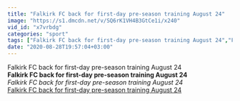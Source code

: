 ```yaml
---
title: "Falkirk FC back for first-day pre-season training August 24"
image: "https://s1.dmcdn.net/v/SQ6rK1VH4B3GtCe1i/x240"
vid_id: "x7vrbdg"
categories: "sport"
tags: ["Falkirk FC back for first-day pre-season training August 24","Falkirk FC","Falkirk FC back training"]
date: "2020-08-28T19:57:04+03:00"
---
```

Falkirk FC back for first-day pre-season training August 24<br><b>Falkirk FC back for first-day pre-season training August 24</b><br> <i>Falkirk FC back for first-day pre-season training August 24</i><br> <u>Falkirk FC back for first-day pre-season training August 24</u>
